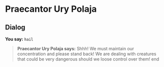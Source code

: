 # Praecantor Ury Polaja


## Dialog

**You say:** `hail`



>**Praecantor Ury Polaja says:** Shhh! We must maintain our concentration and please stand back! We are dealing with creatures that could be very dangerous should we loose control over them!
end
